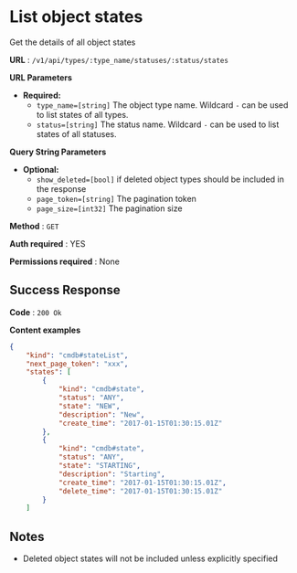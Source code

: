 # List object states

Get the details of all object states

**URL** : `/v1/api/types/:type_name/statuses/:status/states`

**URL Parameters**

* **Required:**
  * `type_name=[string]` The object type name. Wildcard `-` can be used to list states of all types.
  * `status=[string]` The status name. Wildcard `-` can be used to list states of all statuses.

**Query String Parameters**

* **Optional:**
  * `show_deleted=[bool]` if deleted object types should be included in the response
  * `page_token=[string]` The pagination token
  * `page_size=[int32]` The pagination size

**Method** : `GET`

**Auth required** : YES

**Permissions required** : None

## Success Response

**Code** : `200 Ok`

**Content examples**

```json
{
    "kind": "cmdb#stateList",
    "next_page_token": "xxx",
    "states": [
        {
            "kind": "cmdb#state",
            "status": "ANY",
            "state": "NEW",
            "description": "New",
            "create_time": "2017-01-15T01:30:15.01Z"
        },
        {
            "kind": "cmdb#state",
            "status": "ANY",
            "state": "STARTING",
            "description": "Starting",
            "create_time": "2017-01-15T01:30:15.01Z",
            "delete_time": "2017-01-15T01:30:15.01Z"
        }
    ]
```

## Notes

* Deleted object states will not be included unless explicitly specified

